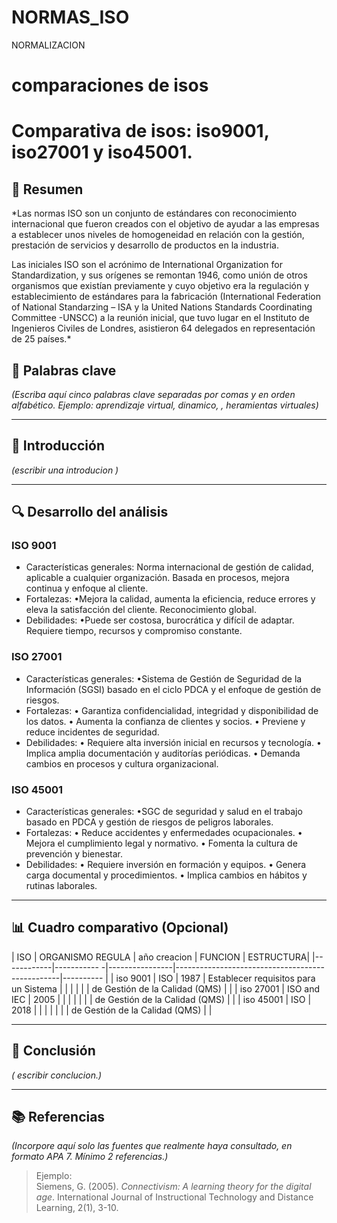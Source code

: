 # NORMAS_ISO
NORMALIZACION
# comparaciones de isos

# Comparativa de isos: iso9001, iso27001 y iso45001.

## 📝 Resumen
*Las normas ISO son un conjunto de estándares con reconocimiento internacional que fueron creados con el objetivo de ayudar a las empresas a establecer unos niveles de homogeneidad en relación con la gestión, prestación de servicios y desarrollo de productos en la industria.

Las iniciales ISO son el acrónimo de International Organization for Standardization, y sus orígenes se remontan 1946, como unión de otros organismos que existían previamente y cuyo objetivo era la regulación y establecimiento de estándares para la fabricación (International Federation of National Standarzing – ISA y la United Nations Standards Coordinating Committee -UNSCC) a la reunión inicial, que tuvo lugar en el Instituto de Ingenieros Civiles de  Londres, asistieron 64 delegados en representación de 25 países.*

## 🔑 Palabras clave
*(Escriba aquí cinco palabras clave separadas por comas y en orden alfabético. Ejemplo: aprendizaje virtual, dinamico, , heramientas virtuales)*

---

## 🎯 Introducción
*(escribir una introducion )*

---

## 🔍 Desarrollo del análisis

### ISO 9001
- Características generales:
Norma internacional de gestión de calidad, aplicable a cualquier organización. Basada en procesos, mejora continua y enfoque al cliente.
- Fortalezas:
•Mejora la calidad, aumenta la eficiencia, reduce errores y eleva la satisfacción del cliente. Reconocimiento global.
- Debilidades:
•Puede ser costosa, burocrática y difícil de adaptar. Requiere tiempo, recursos y compromiso constante.

### ISO 27001
- Características generales:
•Sistema de Gestión de Seguridad de la Información (SGSI) basado en el ciclo PDCA y el enfoque de gestión de riesgos.
- Fortalezas:
• Garantiza confidencialidad, integridad y disponibilidad de los datos.
• Aumenta la confianza de clientes y socios.
• Previene y reduce incidentes de seguridad.
- Debilidades:
• Requiere alta inversión inicial en recursos y tecnología.
• Implica amplia documentación y auditorías periódicas.
• Demanda cambios en procesos y cultura organizacional.

### ISO 45001
- Características generales:
•SGC de seguridad y salud en el trabajo basado en PDCA y gestión de riesgos de peligros laborales.
- Fortalezas:
• Reduce accidentes y enfermedades ocupacionales.
• Mejora el cumplimiento legal y normativo.
• Fomenta la cultura de prevención y bienestar.
- Debilidades:
• Requiere inversión en formación y equipos.
• Genera carga documental y procedimientos.
• Implica cambios en hábitos y rutinas laborales.

---

## 📊 Cuadro comparativo (Opcional)

| ISO        | ORGANISMO REGULA | año creacion   |                      FUNCION                    |  ESTRUCTURA|
|------------|-----------      -|----------------|-------------------------------------------------|----------  |
| iso 9001   |       ISO        |      1987      |      Establecer requisitos para un Sistema      |            |
|            |                  |                |       de Gestión de la Calidad (QMS)            |            |
| iso 27001  |   ISO and IEC    |      2005      |                                                 |            |
|            |                  |                |       de Gestión de la Calidad (QMS)            |            |
| iso 45001  |       ISO        |      2018      |                                                 |            |
|            |                  |                |       de Gestión de la Calidad (QMS)            |            |

---

## 🧠 Conclusión
*( escribir conclucion.)*

---

## 📚 Referencias
*(Incorpore aquí solo las fuentes que realmente haya consultado, en formato APA 7. Mínimo 2 referencias.)*

> Ejemplo:   
> Siemens, G. (2005). *Connectivism: A learning theory for the digital age*. International Journal of Instructional Technology and Distance Learning, 2(1), 3-10.
